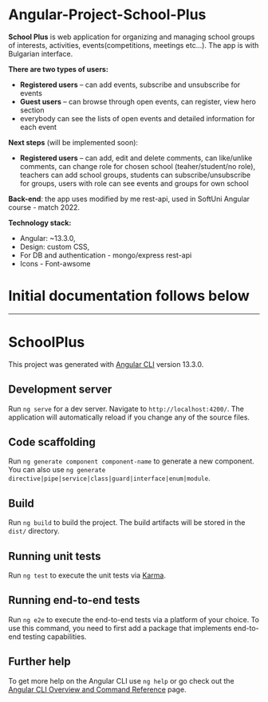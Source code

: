 # Angular-Project-School-Plus

**School Plus** is web application for organizing and managing school groups of interests, activities, events(competitions, meetings etc...). The app is with Bulgarian interface.

**There are two types of users:**
-	**Registered users** – can add events, subscribe and unsubscribe for events
-	**Guest users** – can browse through open events, can register, view hero section
- everybody can see the lists of open events and detailed information for each event


**Next steps** (will be implemented soon):
-	**Registered users** – can add, edit and delete comments, can like/unlike comments, can change role for chosen school (teaher/student/no role), teachers can add school groups, students can subscribe/unsubscribe for groups, users with role can see events and groups for own school 


**Back-end**: the app uses modified by me rest-api, used in SoftUni Angular course - match 2022.



**Technology stack:**
-	Angular: ~13.3.0,
-   Design: custom CSS,
-	For DB and authentication - mongo/express rest-api
-	Icons - Font-awsome



 


# Initial documentation follows below
******************************************

# SchoolPlus

This project was generated with [Angular CLI](https://github.com/angular/angular-cli) version 13.3.0.

## Development server

Run `ng serve` for a dev server. Navigate to `http://localhost:4200/`. The application will automatically reload if you change any of the source files.

## Code scaffolding

Run `ng generate component component-name` to generate a new component. You can also use `ng generate directive|pipe|service|class|guard|interface|enum|module`.

## Build

Run `ng build` to build the project. The build artifacts will be stored in the `dist/` directory.

## Running unit tests

Run `ng test` to execute the unit tests via [Karma](https://karma-runner.github.io).

## Running end-to-end tests

Run `ng e2e` to execute the end-to-end tests via a platform of your choice. To use this command, you need to first add a package that implements end-to-end testing capabilities.

## Further help

To get more help on the Angular CLI use `ng help` or go check out the [Angular CLI Overview and Command Reference](https://angular.io/cli) page.
